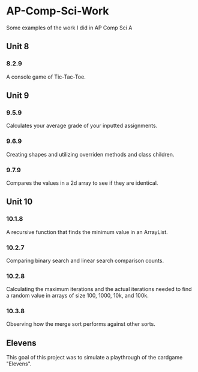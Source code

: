 # AP-Comp-Sci-Work
Some examples of the work I did in AP Comp Sci A

## Unit 8 

### 8.2.9
A console game of Tic-Tac-Toe.

## Unit 9 

### 9.5.9
Calculates your average grade of your inputted assignments. 

### 9.6.9
Creating shapes and utilizing overriden methods and class children. 

### 9.7.9
Compares the values in a 2d array to see if they are identical. 

## Unit 10

### 10.1.8
A recursive function that finds the minimum value in an ArrayList.

### 10.2.7
Comparing binary search and linear search comparison counts.

### 10.2.8
Calculating the maximum iterations and the actual iterations needed to find a random value in arrays of size 100, 1000, 10k, and 100k.

### 10.3.8
Observing how the merge sort performs against other sorts.

## Elevens
This goal of this project was to simulate a playthrough of the cardgame "Elevens". 
